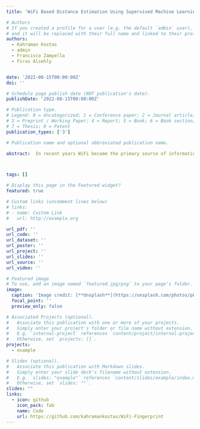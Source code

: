 ```yaml
---
title: 'WiFi Based Distance Estimation Using Supervised Machine Learning'

# Authors
# If you created a profile for a user (e.g. the default `admin` user), write the username (folder name) here
# and it will be replaced with their full name and linked to their profile.
authors:
  - Kahraman Kostas
  - admin
  - Francisco Zampella
  - Firas Alsehly


date: '2022-08-15T00:00:00Z'
doi: ''

# Schedule page publish date (NOT publication's date).
publishDate: '2022-08-15T00:00:00Z'

# Publication type.
# Legend: 0 = Uncategorized; 1 = Conference paper; 2 = Journal article;
# 3 = Preprint / Working Paper; 4 = Report; 5 = Book; 6 = Book section;
# 7 = Thesis; 8 = Patent
publication_types: ['3']

# Publication name and optional abbreviated publication name.

abstract:  In recent years WiFi became the primary source of information to locate a person or device indoor. Collecting RSSI values as reference measurements with known positions, known as WiFi fingerprinting, is commonly used in various positioning methods and algorithms that appear in literature. However, measuring the spatial distance between given set of WiFi fingerprints is heavily affected by the selection of the signal distance function used to model signal space as geospatial distance. In this study, the authors proposed utilization of machine learning to improve the estimation of geospatial distance between fingerprints. This research examined data collected from 13 different open datasets to provide a broad representation aiming for general model that can be used in any indoor environment. The proposed novel approach extracted data features by examining a set of commonly used signal distance metrics via feature selection process that includes feature analysis and genetic algorithm. To demonstrate that the output of this research is venue independent, all models were tested on datasets previously excluded during the training and validation phase. Finally, various machine learning algorithms were compared using wide variety of evaluation metrics including ability to scale out the test bed to real world unsolicited datasets.



tags: []

# Display this page in the Featured widget?
featured: true

# Custom links (uncomment lines below)
# links:
# - name: Custom Link
#   url: http://example.org

url_pdf: ''
url_code: ''
url_dataset: ''
url_poster: ''
url_project: ''
url_slides: ''
url_source: ''
url_video: ''

# Featured image
# To use, add an image named `featured.jpg/png` to your page's folder.
image:
  caption: 'Image credit: [**Unsplash**](https://unsplash.com/photos/pLCdAaMFLTE)'
  focal_point: ''
  preview_only: false

# Associated Projects (optional).
#   Associate this publication with one or more of your projects.
#   Simply enter your project's folder or file name without extension.
#   E.g. `internal-project` references `content/project/internal-project/index.md`.
#   Otherwise, set `projects: []`.
projects:
  - example

# Slides (optional).
#   Associate this publication with Markdown slides.
#   Simply enter your slide deck's filename without extension.
#   E.g. `slides: "example"` references `content/slides/example/index.md`.
#   Otherwise, set `slides: ""`.
slides: ""
links:
  - icon: github
    icon_pack: fab
    name: Code
    url: https://github.com/kahramankostas/WiFi-Fingerprint
---
```

